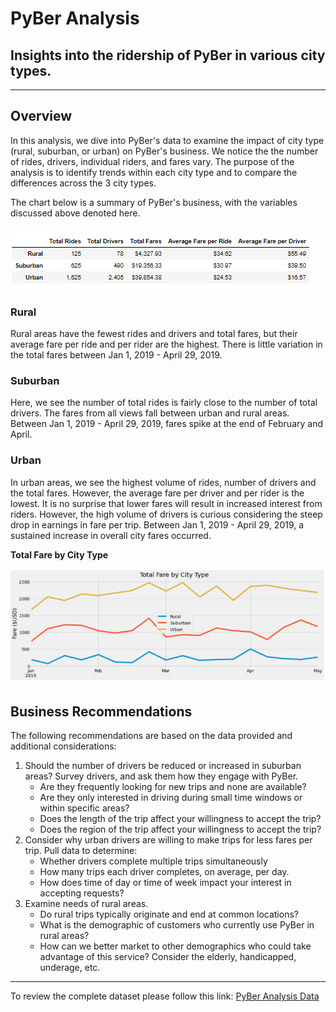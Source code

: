 # PyBer Analysis
Insights into the ridership of PyBer in various city types.
---
---

## Overview
In this analysis, we dive into PyBer's data to examine the impact of city type (rural, suburban, or urban) on PyBer's business. We notice the the number of rides, drivers, individual riders, and fares vary. The purpose of the analysis is to identify trends within each city type and to compare the differences across the 3 city types. 

The chart below is a summary of PyBer's business, with the variables discussed above denoted here.

![PyBer Summary](https://github.com/emilymcdaniel/PyBer_Analysis/blob/main/Resources/PyBer%20Summary.PNG?raw=true)

### Rural
Rural areas have the fewest rides and drivers and total fares, but their average fare per ride and per rider are the highest. There is little variation in the total fares between Jan 1, 2019 - April 29, 2019.

### Suburban
Here, we see the number of total rides is fairly close to the number of total drivers. The fares from all views fall between urban and rural areas. Between Jan 1, 2019 - April 29, 2019, fares spike at the end of February and April.

### Urban 
In urban areas, we see the highest volume of rides, number of drivers and the total fares. However, the average fare per driver and per rider is the lowest. It is no surprise that lower fares will result in increased interest from riders. However, the high volume of drivers is curious considering the steep drop in earnings in fare per trip. Between Jan 1, 2019 - April 29, 2019, a sustained increase in overall city fares occurred.


**Total Fare by City Type**

![Total Fare by City Type](https://github.com/emilymcdaniel/PyBer_Analysis/blob/main/Resources/Fare%20v%20City%20Type.PNG?raw=true)

## Business Recommendations
The following recommendations are based on the data provided and additional considerations:
1. Should the number of drivers be reduced or increased in suburban areas? Survey drivers, and ask them how they engage with PyBer. 
   - Are they frequently looking for new trips and none are available? 
   - Are they only interested in driving during small time windows or within specific areas?
   - Does the length of the trip affect your willingness to accept the trip?
   - Does the region of the trip affect your willingness to accept the trip?
2. Consider why urban drivers are willing to make trips for less fares per trip. Pull data to determine:
   - Whether drivers complete multiple trips simultaneously
   - How many trips each driver completes, on average, per day.
   - How does time of day or time of week impact your interest in accepting requests?
3. Examine needs of rural areas.
   - Do rural trips typically originate and end at common locations?
   - What is the demographic of customers who currently use PyBer in rural areas? 
   - How can we better market to other demographics who could take advantage of this service? Consider the elderly, handicapped, underage, etc.
---
To review the complete dataset please follow this link: 
[PyBer Analysis Data](https://github.com/emilymcdaniel/PyBer_Analysis/blob/main/PyBer_Challenge.ipynb)

